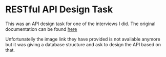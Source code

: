 # RESTful API Design Task

This was an API design task for one of the interviews I did. The original documentation can be found [here](https://docs.google.com/document/d/1isgcjzvutys1Gl7LNJu01EL1oFB4t5vf3ykg8j0o7Vs/edit?usp=sharing)

Unfortunatelly the image link they have provided is not available anymore but it was giving a database structure and ask to design the API based on that.
